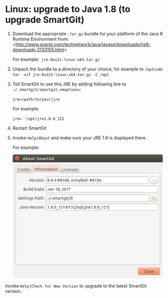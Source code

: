 # Linux: upgrade to Java 1.8 (to upgrade SmartGit)

1.  Download the appropriate `.tar.gz` bundle for your platform of
    the Java 8 Runtime Environment from:
    \<<http://www.oracle.com/technetwork/java/javase/downloads/jre8-downloads-2133155.html>\>  
      
    For example:` jre-8u121-linux-x64.tar.gz`  
      
2.  Unpack the bundle to a directory of your choice, for example to
    `/optsudo tar -xzf jre-8u121-linux-x64.tar.gz -C /opt`
3.  Tell SmartGit to use this JRE by adding following line to
    `~/.smartgit/smartgit.vmoptions`:  
      
    `jre=/path/to/your/jre`  
      
    For example:  
      
    `jre=``/opt/jre1.8.0_121`
4.  Restart SmartGit
5.  Invoke `Help|About` and make sure your JRE 1.8 is displayed there.  
      
    For example:  
      
    ![](attachments/10715444/10715445.png)  
      

Invoke `Help|Check for New Version` to upgrade to the latest SmartGit
version.  
  


